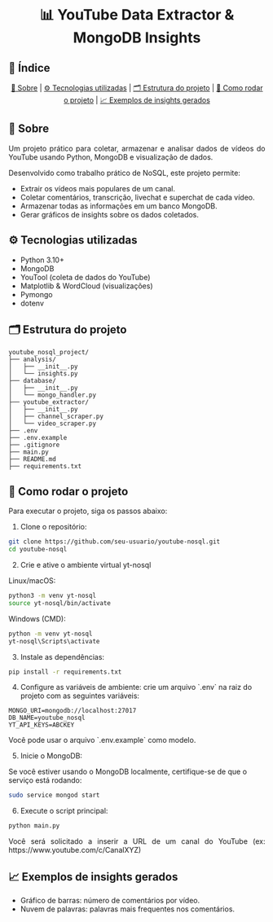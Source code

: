 <h1 align="center">📊 YouTube Data Extractor & MongoDB Insights</h1>

<h2>📎 Índice</h2>
<p align="center">
    <a href="#about">🤔 Sobre</a> | 
    <a href="#tech">⚙️ Tecnologias utilizadas</a> | 
    <a href="#struct">🗂 Estrutura do projeto</a> | 
    <a href="#run">🚀 Como rodar o projeto</a> | 
    <a href="#insights">📈 Exemplos de insights gerados</a>
</p>

<h2 id="about">🤔 Sobre</h2>

<p align="justify">Um projeto prático para coletar, armazenar e analisar dados de vídeos do YouTube usando Python, MongoDB e visualização de dados.</p>

<p align="justify">Desenvolvido como trabalho prático de NoSQL, este projeto permite:</p>
<ul>
  <li>Extrair os vídeos mais populares de um canal.</li>
  <li>Coletar comentários, transcrição, livechat e superchat de cada vídeo.</li>
  <li>Armazenar todas as informações em um banco MongoDB.</li>
  <li>Gerar gráficos de insights sobre os dados coletados.</li>
</ul>

<h2 id="tech">⚙️ Tecnologias utilizadas</h2> 
<ul>
    <li>Python 3.10+</li>
    <li>MongoDB</li>
    <li>YouTool (coleta de dados do YouTube)</li>
    <li>Matplotlib & WordCloud (visualizações)</li>
    <li>Pymongo</li>
    <li>dotenv</li>
</ul>

<h2 id="struct">🗂 Estrutura do projeto</h2>

```
youtube_nosql_project/
├── analysis/
│   ├── __init__.py
│   └── insights.py
├── database/
│   ├── __init__.py
│   └── mongo_handler.py
├── youtube_extractor/
│   ├── __init__.py
│   ├── channel_scraper.py
│   └── video_scraper.py
├── .env
├── .env.example
├── .gitignore
├── main.py
├── README.md
├── requirements.txt
```

<h2 id="run">🚀 Como rodar o projeto</h2>

<p>Para executar o projeto, siga os passos abaixo:</p>

<ol>
    <li>Clone o repositório:</li>
</ol>

```bash
git clone https://github.com/seu-usuario/youtube-nosql.git
cd youtube-nosql
```

<ol start="2">
    <li>Crie e ative o ambiente virtual yt-nosql</li>
</ol>

Linux/macOS:

```bash
python3 -m venv yt-nosql
source yt-nosql/bin/activate
```

Windows (CMD):

```bash
python -m venv yt-nosql
yt-nosql\Scripts\activate
```

<ol start="3">
    <li>Instale as dependências:</li>
</ol>

```bash
pip install -r requirements.txt
```

<ol start="4">
    <li>Configure as variáveis de ambiente: crie um arquivo `.env` na raiz do projeto com as seguintes variáveis:
</ol>

```plaintext
MONGO_URI=mongodb://localhost:27017
DB_NAME=youtube_nosql
YT_API_KEYS=ABCKEY
```

<p>Você pode usar o arquivo `.env.example` como modelo.</p>

<ol start="5">
    <li>Inicie o MongoDB:</li>
</ol>
<p>Se você estiver usando o MongoDB localmente, certifique-se de que o serviço está rodando:</p>

```bash
sudo service mongod start
```

<ol start="6">
    <li>Execute o script principal:</li>
</ol>

```bash
python main.py
```

<p align="justify">Você será solicitado a inserir a URL de um canal do YouTube (ex: https://www.youtube.com/c/CanalXYZ)</p>

<h2 id="insights">📈 Exemplos de insights gerados</h2>

<ul>
    <li>Gráfico de barras: número de comentários por vídeo.</li>
    <li>Nuvem de palavras: palavras mais frequentes nos comentários.</li>
</ul>

